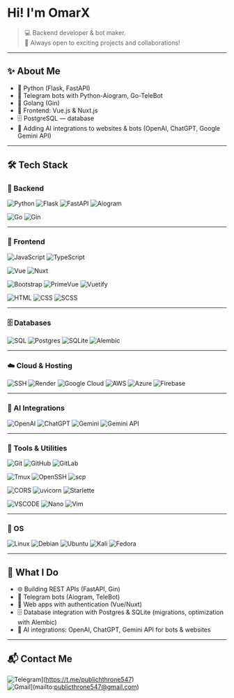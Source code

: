 # Hi! I'm OmarX

> 💻 Backend developer & bot maker.  
> 🚀 Always open to exciting projects and collaborations!

---

## ✨ About Me
- 🔹 Python (Flask, FastAPI)  
- 🤖 Telegram bots with Python-Aiogram, Go-TeleBot  
- 🔹 Golang (Gin)  
- 🎨 Frontend: Vue.js & Nuxt.js  
- 🗄 PostgreSQL — database  
- 🧠 Adding AI integrations to websites & bots (OpenAI, ChatGPT, Google Gemini API)  

---

## 🛠 Tech Stack

### 🐍 Backend
![Python](https://img.shields.io/badge/Python-3776AB?style=for-the-badge&logo=python&logoColor=white)
![Flask](https://img.shields.io/badge/Flask-000000?style=for-the-badge&logo=flask&logoColor=white)
![FastAPI](https://img.shields.io/badge/FastAPI-009688?style=for-the-badge&logo=fastapi&logoColor=white)
![Aiogram](https://img.shields.io/badge/Aiogram-00C4B0?style=for-the-badge)


![Go](https://img.shields.io/badge/Go-00ADD8?style=for-the-badge&logo=go&logoColor=white)
![Gin](https://img.shields.io/badge/Gin-000000?style=for-the-badge)

---

### 🎨 Frontend
![JavaScript](https://img.shields.io/badge/JavaScript-F7DF1E?style=for-the-badge&logo=javascript&logoColor=black)
![TypeScript](https://img.shields.io/badge/TypeScript-3178C6?style=for-the-badge&logo=typescript&logoColor=white)


![Vue](https://img.shields.io/badge/Vue-35495E?style=for-the-badge&logo=vue.js&logoColor=4FC08D)
![Nuxt](https://img.shields.io/badge/Nuxt-00C58E?style=for-the-badge&logo=nuxtdotjs&logoColor=white)


![Bootstrap](https://img.shields.io/badge/Bootstrap-7952B3?style=for-the-badge&logo=bootstrap&logoColor=white)
![PrimeVue](https://img.shields.io/badge/PrimeVue-42B883?style=for-the-badge&logo=vue.js&logoColor=white)
![Vuetify](https://img.shields.io/badge/Vuetify-1867C0?style=for-the-badge&logo=vuetify&logoColor=white)


![HTML](https://img.shields.io/badge/HTML-E34F26?style=for-the-badge&logo=html5&logoColor=white)
![CSS](https://img.shields.io/badge/CSS-1572B6?style=for-the-badge&logo=css3&logoColor=white)
![SCSS](https://img.shields.io/badge/SCSS-CC6699?style=for-the-badge&logo=sass&logoColor=white)

---

### 🗄 Databases
![SQL](https://img.shields.io/badge/SQL-4479A1?style=for-the-badge&logo=database&logoColor=white)
![Postgres](https://img.shields.io/badge/Postgres-336791?style=for-the-badge&logo=postgresql&logoColor=white)
![SQLite](https://img.shields.io/badge/SQLite-003B57?style=for-the-badge&logo=sqlite&logoColor=white)
![Alembic](https://img.shields.io/badge/Alembic-000000?style=for-the-badge)

---

### ☁️ Cloud & Hosting
![SSH](https://img.shields.io/badge/SSH-333333?style=for-the-badge&logo=gnu-bash&logoColor=white)
![Render](https://img.shields.io/badge/Render-46E3B7?style=for-the-badge&logo=render&logoColor=black)
![Google Cloud](https://img.shields.io/badge/Google_Cloud-4285F4?style=for-the-badge&logo=googlecloud&logoColor=white)
![AWS](https://img.shields.io/badge/AWS-232F3E?style=for-the-badge&logo=amazon-aws&logoColor=white)
![Azure](https://img.shields.io/badge/Azure-0078D4?style=for-the-badge&logo=microsoft-azure&logoColor=white)
![Firebase](https://img.shields.io/badge/Firebase-FFCA28?style=for-the-badge&logo=firebase&logoColor=black)

---

### 🤖 AI Integrations
![OpenAI](https://img.shields.io/badge/OpenAI-412991?style=for-the-badge&logo=openai&logoColor=white)
![ChatGPT](https://img.shields.io/badge/ChatGPT-10A37F?style=for-the-badge&logo=openai&logoColor=white)
![Gemini](https://img.shields.io/badge/Gemini-4285F4?style=for-the-badge&logo=google&logoColor=white)
![Gemini API](https://img.shields.io/badge/Gemini_API-1A73E8?style=for-the-badge&logo=googlecloud&logoColor=white)

---

### 🔧 Tools & Utilities
![Git](https://img.shields.io/badge/Git-F05032?style=for-the-badge&logo=git&logoColor=white)
![GitHub](https://img.shields.io/badge/GitHub-181717?style=for-the-badge&logo=github&logoColor=white)
![GitLab](https://img.shields.io/badge/GitLab-FC6D26?style=for-the-badge&logo=gitlab&logoColor=white)


![Tmux](https://img.shields.io/badge/Tmux-1BB91F?style=for-the-badge&logo=tmux&logoColor=white)
![OpenSSH](https://img.shields.io/badge/OpenSSH-000000?style=for-the-badge&logo=openssh&logoColor=white)
![scp](https://img.shields.io/badge/scp-333333?style=for-the-badge&logo=gnu-bash&logoColor=white)


![CORS](https://img.shields.io/badge/CORS-29ABE2?style=for-the-badge)
![uvicorn](https://img.shields.io/badge/uvicorn-000000?style=for-the-badge&logo=fastapi&logoColor=white)
![Starlette](https://img.shields.io/badge/Starlette-092E20?style=for-the-badge)


![VSCODE](https://img.shields.io/badge/VSCode-007ACC?style=for-the-badge&logo=visualstudiocode&logoColor=white)
![Nano](https://img.shields.io/badge/Nano-4A90E2?style=for-the-badge)
![Vim](https://img.shields.io/badge/Vim-019733?style=for-the-badge&logo=vim&logoColor=white)

---

### 🐧 OS
![Linux](https://img.shields.io/badge/Linux-FCC624?style=for-the-badge&logo=linux&logoColor=black)
![Debian](https://img.shields.io/badge/Debian-A81D33?style=for-the-badge&logo=debian&logoColor=white)
![Ubuntu](https://img.shields.io/badge/Ubuntu-E95420?style=for-the-badge&logo=ubuntu&logoColor=white)
![Kali](https://img.shields.io/badge/Kali-557C94?style=for-the-badge&logo=kalilinux&logoColor=white)
![Fedora](https://img.shields.io/badge/Fedora-294172?style=for-the-badge&logo=fedora&logoColor=white)

---

## 📂 What I Do
- 🌐 Building REST APIs (FastAPI, Gin)  
- 🤖 Telegram bots (Aiogram, TeleBot)  
- 🎨 Web apps with authentication (Vue/Nuxt)  
- 🗄 Database integration with Postgres & SQLite (migrations, optimization with Alembic)  
- 🧠 AI integrations: OpenAI, ChatGPT, Gemini API for bots & websites  

---

## 📬 Contact Me
![Telegram](https://img.shields.io/badge/Telegram-2CA5E0?style=for-the-badge&logo=telegram&logoColor=white)](https://t.me/publichthrone547)  
![Gmail](https://img.shields.io/badge/Gmail-D14836?style=for-the-badge&logo=gmail&logoColor=white)](mailto:publicthrone547@gmail.com)
